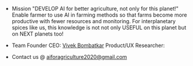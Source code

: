 - Mission
"DEVELOP AI for better agriculture, not only for this planet!"   
Enable farmer to use AI in farming methods so that farms become more productive with fewer resources and monitoring. 
For interplanetary spices like us, this knowledge is not not only USEFUL on this planet but on NEXT planets too!

- Team
Founder CEO: [Vivek Bombatkar](https://www.linkedin.com/in/vivek-bombatkar/)
Product/UX Researcher: <Open Position>

- Contact us @ aiforagriculture2020@gmail.com  
